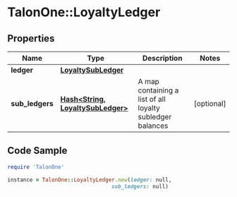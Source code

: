# TalonOne::LoyaltyLedger

## Properties

Name | Type | Description | Notes
------------ | ------------- | ------------- | -------------
**ledger** | [**LoyaltySubLedger**](LoyaltySubLedger.md) |  | 
**sub_ledgers** | [**Hash&lt;String, LoyaltySubLedger&gt;**](LoyaltySubLedger.md) | A map containing a list of all loyalty subledger balances | [optional] 

## Code Sample

```ruby
require 'TalonOne'

instance = TalonOne::LoyaltyLedger.new(ledger: null,
                                 sub_ledgers: null)
```


